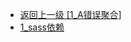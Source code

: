 - [返回上一级 [1_A错误聚合]](page/web前端/Vue/Vue2/1_A错误聚合/)
- [1_sass依赖](page/web前端/Vue/Vue2/1_A错误聚合/1_sass依赖/)
